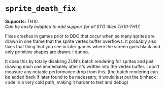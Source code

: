 # `sprite_death_fix`

**Supports:** TH10. <br/>
*Can be easily adapted to add support for all STG titles TH10-TH17.*

Fixes crashes in games prior to DDC that occur when so many sprites are drawn in one frame that the sprite vertex buffer overflows.  It probably also fixes that thing that you see in later games where the screen goes black and only primitive shapes are drawn.  I dunno.

It does this by totally disabling ZUN's batch rendering for sprites and just drawing each one immediately after it's written into the vertex buffer.  I don't measure any notable performance drop from this.  (the batch rendering can be added back if later found to be necessary, it would just put the binhack code in a very cold path, making it harder to test and debug)
